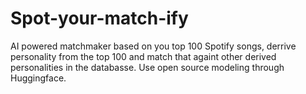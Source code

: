 # Spot-your-match-ify

AI powered matchmaker based on you top 100 Spotify songs, derrive personality from the top 100 and match that againt other derived personalities in the databasse. Use open source modeling through Huggingface.
